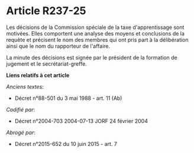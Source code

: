 # Article R237-25

Les décisions de la Commission spéciale de la taxe d'apprentissage sont motivées. Elles comportent une analyse des moyens et
conclusions de la requête et précisent le nom des membres qui ont pris part à la délibération ainsi que le nom du rapporteur
de l'affaire.

La minute des décisions est signée par le président de la formation de jugement et le secrétariat-greffe.

**Liens relatifs à cet article**

_Anciens textes_:

  - Décret n°88-501 du 3 mai 1988 - art. 11 (Ab)

_Codifié par_:

  - Décret n°2004-703 2004-07-13 JORF 24 février 2004

_Abrogé par_:

  - Décret n°2015-652 du 10 juin 2015 - art. 7
